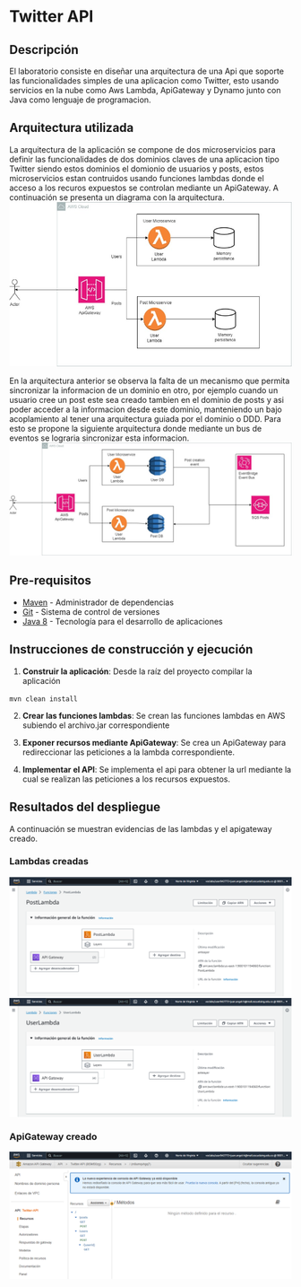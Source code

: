 # Twitter API

## Descripción
El laboratorio consiste en diseñar una arquitectura de una Api que soporte las funcionalidades
simples de una aplicacion como Twitter, esto usando servicios en la nube
como Aws Lambda, ApiGateway y Dynamo junto con Java como lenguaje de programacion.

## Arquitectura utilizada
La arquitectura de la aplicación se compone de dos microservicios para definir las funcionalidades de dos dominios claves de una aplicacion tipo Twitter siendo estos dominios el domionio de usuarios y posts, estos microservicios estan contruidos usando funciones lambdas donde el acceso a los recuros expuestos se controlan mediante un ApiGateway.
A continuación se presenta un diagrama con la arquitectura.
![memory.jpg](images%2Fmemory.jpg)

En la arquitectura anterior se observa la falta de un mecanismo que permita sincronizar la informacion
de un dominio en otro, por ejemplo cuando un usuario cree un post este sea creado tambien en el dominio de posts y asi poder acceder a la informacion desde este dominio, manteniendo un bajo acoplamiento al tener una arquitectura guiada por el dominio o DDD.
Para esto se propone la siguiente arquitectura donde mediante un bus de eventos se lograria sincronizar esta informacion.
![event.jpg](images%2Fevent.jpg)

## Pre-requisitos
* [Maven](https://maven.apache.org/) - Administrador de dependencias
* [Git](https://git-scm.com/) - Sistema de control de versiones
* [Java 8](https://www.java.com/) - Tecnología para el desarrollo de aplicaciones

## Instrucciones de construcción y ejecución

1. **Construir la aplicación**: Desde la raíz del proyecto compilar la aplicación

``mvn clean install``

2. **Crear las funciones lambdas**: Se crean las funciones lambdas en AWS subiendo el archivo.jar correspondiente

3.  **Exponer recursos mediante ApiGateway**: Se crea un ApiGateway para redireccionar las peticiones a la lambda correspondiente.


4. **Implementar el API**: Se implementa el api para obtener la url mediante la cual se realizan las peticiones a los recursos expuestos.


## Resultados del despliegue
A continuación se muestran evidencias de las lambdas y el apigateway creado.

### Lambdas creadas
![lambda1.png](images%2Flambda1.png)
![lambda2.png](images%2Flambda2.png)
### ApiGateway creado
![aoi.png](images%2Faoi.png)
